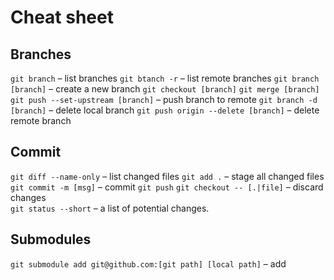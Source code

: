 # Cheat sheet

## Branches

`git branch` – list branches
`git btanch -r` – list remote branches 
`git branch [branch]` – create a new branch 
`git checkout [branch]`
`git merge [branch]`
`git push --set-upstream [branch]` – push branch to remote
`git branch -d [branch]` – delete local branch
`git push origin --delete [branch]` – delete remote branch

## Commit

`git diff --name-only` – list changed files
`git add .` – stage all changed files
`git commit -m [msg]` – commit
`git push`
`git checkout -- [.|file]` – discard changes  
`git status --short` – a list of potential changes.

## Submodules

`git submodule add git@github.com:[git path] [local path]` – add